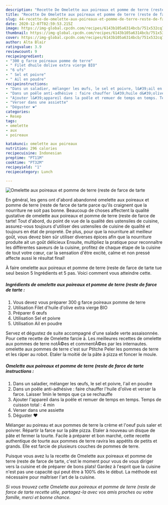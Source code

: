 ```yaml
---
description: "Recette De Omelette aux poireaux et pomme de terre (reste de farce de tarte"
title: "Recette De Omelette aux poireaux et pomme de terre (reste de farce de tarte"
slug: 44-recette-de-omelette-aux-poireaux-et-pomme-de-terre-reste-de-farce-de-tarte
date: 2020-12-07T02:59:53.215Z
image: https://img-global.cpcdn.com/recipes/6143b105a6314bcb/751x532cq70/omelette-aux-poireaux-et-pomme-de-terre-reste-de-farce-de-tarte-photo-principale-de-la-recette.jpg
thumbnail: https://img-global.cpcdn.com/recipes/6143b105a6314bcb/751x532cq70/omelette-aux-poireaux-et-pomme-de-terre-reste-de-farce-de-tarte-photo-principale-de-la-recette.jpg
cover: https://img-global.cpcdn.com/recipes/6143b105a6314bcb/751x532cq70/omelette-aux-poireaux-et-pomme-de-terre-reste-de-farce-de-tarte-photo-principale-de-la-recette.jpg
author: Alta Blair
ratingvalue: 3.9
reviewcount: 9
recipeingredient:
- "300 g farce poireaux pomme de terre"
- " Filet dhuile dolive extra vierge BIO"
- "6 ufs"
- " Sel et poivre"
- " Ail en poudre"
recipeinstructions:
- "Dans un saladier, mélanger les œufs, le sel et poivre, l&#39;ail en poudre"
- "Dans un poêle anti-adhésive : faire chauffer l&#39;huile d&#39;olive et verser la farce. Laisser 1min le temps que ça se rechauffe"
- "Ajouter l&#39;appareil dans la poêle et remuer de temps en temps. Temps de cuisson total : 4 min"
- "Verser dans une assiette"
- "Déguster ❤️"
categories:
- Resep
tags:
- omelette
- aux
- poireaux

katakunci: omelette aux poireaux 
nutrition: 296 calories
recipecuisine: Indonesian
preptime: "PT11M"
cooktime: "PT32M"
recipeyield: "1"
recipecategory: Lunch

---
```



![Omelette aux poireaux et pomme de terre (reste de farce de tarte](https://img-global.cpcdn.com/recipes/6143b105a6314bcb/751x532cq70/omelette-aux-poireaux-et-pomme-de-terre-reste-de-farce-de-tarte-photo-principale-de-la-recette.jpg)

En général, les gens ont d'abord abandonné omelette aux poireaux et pomme de terre (reste de farce de tarte parce qu'ils craignent que la nourriture ne soit pas bonne. Beaucoup de choses affectent la qualité gustative de omelette aux poireaux et pomme de terre (reste de farce de tarte! Tout d'abord, du point de vue de la qualité des ustensiles de cuisine, assurez-vous toujours d'utiliser des ustensiles de cuisine de qualité et toujours en état de propreté. De plus, pour que la nourriture ait meilleur goût, vous devez bien sûr utiliser diverses épices afin que la nourriture produite ait un goût délicieux Ensuite, multipliez la pratique pour reconnaître les différentes saveurs de la cuisine, profitez de chaque étape de la cuisine de tout votre cœur, car la sensation d'être excité, calme et non pressé affecte aussi le résultat final!

<!--inarticleads1-->

À faire omelette aux poireaux et pomme de terre (reste de farce de tarte tue seul besion 5 Ingrédients et 5 pas. Voici comment vous atteindre cette.

##### Ingrédients de omelette aux poireaux et pomme de terre (reste de farce de tarte :

1. Vous devez vous préparer 300 g farce poireaux pomme de terre
1. Utilisation  Filet d&#39;huile d&#39;olive extra vierge BIO
1. Préparer 6 œufs
1. Utilisation  Sel et poivre
1. Utilisation  Ail en poudre


Servez et dégustez de suite accompagné d&#39;une salade verte assaisonnée. Pour cette recette de Omelette farcie à. Les meilleures recettes de omelette aux pommes de terre notÃ©es et commentÃ©es par les internautes. omelette aux pommes de terre c&#39;est sur Ptitche Peler les pommes de terre et les râper au robot. Etaler la moitié de la pâte à pizza et foncer le moule. 

<!--inarticleads2-->

##### Omelette aux poireaux et pomme de terre (reste de farce de tarte instructions :

1. Dans un saladier, mélanger les œufs, le sel et poivre, l&#39;ail en poudre
1. Dans un poêle anti-adhésive : faire chauffer l&#39;huile d&#39;olive et verser la farce. Laisser 1min le temps que ça se rechauffe
1. Ajouter l&#39;appareil dans la poêle et remuer de temps en temps. Temps de cuisson total : 4 min
1. Verser dans une assiette
1. Déguster ❤️


Mélanger au poireau et aux pommes de terre la crème et l&#39;oeuf puis saler et poivrer. Répartir la farce sur la pâte pizza. Etaler à nouveau un disque de pâte et fermer la tourte. Facile à préparer et bon marché, cette recette authentique de tourte aux pommes de terre ravira les appétits de petits et grands. Elle est farcie de plusieurs couches de pommes de terre. 

<!--inarticleads1-->

<p>
Puisque vous avez lu la recette de Omelette aux poireaux et pomme de terre (reste de farce de tarte, c'est le moment pour vous de vous diriger vers la cuisine et de préparer de bons plats! Gardez à l'esprit que la cuisine n'est pas une capacité qui peut être à 100% dès le début. La méthode est nécessaire pour maîtriser l'art de la cuisine.
</p>

<p>
<i>Si vous trouvez cette Omelette aux poireaux et pomme de terre (reste de farce de tarte recette utile, partagez-la avec vos amis proches ou votre famille, merci et bonne chance.</i>
</p>
